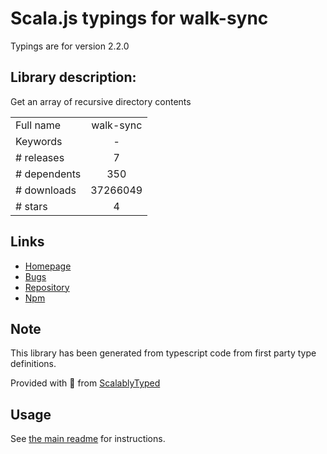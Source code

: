 
# Scala.js typings for walk-sync

Typings are for version 2.2.0

## Library description:
Get an array of recursive directory contents

|                    |                 |
| ------------------ | :-------------: |
| Full name          | walk-sync |
| Keywords           | - |
| # releases         | 7 |
| # dependents       | 350 |
| # downloads        | 37266049 |
| # stars            | 4 |

## Links
- [Homepage](https://github.com/joliss/node-walk-sync#readme)
- [Bugs](https://github.com/joliss/node-walk-sync/issues)
- [Repository](https://github.com/joliss/node-walk-sync)
- [Npm](https://www.npmjs.com/package/walk-sync)
    


## Note
This library has been generated from typescript code from first party type definitions.

Provided with :purple_heart: from [ScalablyTyped](https://github.com/oyvindberg/ScalablyTyped)

## Usage
See [the main readme](../../readme.md) for instructions.


